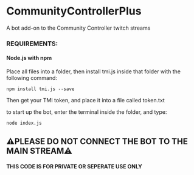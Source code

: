 # CommunityControllerPlus
A bot add-on to the Community Controller twitch streams

### REQUIREMENTS:
#### Node.js with npm

Place all files into a folder, then install tmi.js inside that folder with the following command:

`npm install tmi.js --save`

Then get your TMI token, and place it into a file called token.txt

to start up the bot, enter the terminal inside the folder, and type:

`node index.js`

## :warning:PLEASE DO NOT CONNECT THE BOT TO THE MAIN STREAM:warning:
#### THIS CODE IS FOR PRIVATE OR SEPERATE USE ONLY
